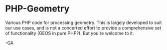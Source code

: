 PHP-Geometry
============

Various PHP code for processing geometry. This is largely developed to suit our use cases, and is not a concerted effort to provide a comprehensive set of functionality (GEOS in pure PHP?). But you're welcome to it.

-GA
